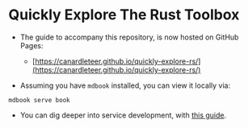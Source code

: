 # Quickly Explore The Rust Toolbox

- The guide to accompany this repository, is now hosted on GitHub Pages:
  - [https://canardleteer.github.io/quickly-explore-rs/](https://canardleteer.github.io/quickly-explore-rs/)

- Assuming you have `mdbook` installed, you can view it locally via:

```shell
mdbook serve book
```

- You can dig deeper into service development, with [this guide](https://github.com/canardleteer/grpc-service-rs).
